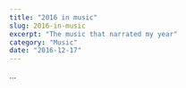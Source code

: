 ```yaml
---
title: "2016 in music"
slug: 2016-in-music
excerpt: "The music that narrated my year"
category: "Music"
date: "2016-12-17"
---
```

...